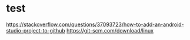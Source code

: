 # test

https://stackoverflow.com/questions/37093723/how-to-add-an-android-studio-project-to-github
https://git-scm.com/download/linux

